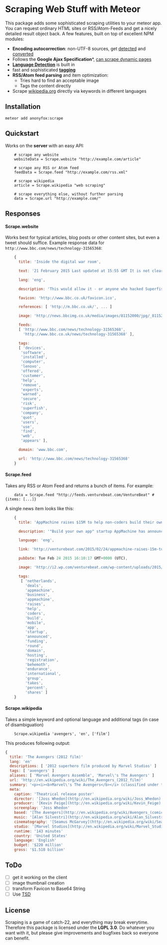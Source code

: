 # Scraping Web Stuff with Meteor

This package adds some sophisticated scraping utilities to your meteor app. You can request ordinary
HTML sites or RSS/Atom-Feeds and get a nicely detailed result object back. A few features, built on top of
excellent NPM modules:

- **Encoding autocorrection**: non-UTF-8 sources, get [detected](https://github.com/runk/node-chardet) and [converted](https://github.com/ashtuchkin/iconv-lite)
- Follows the **Google Ajax Specification***, [can scrape dynamic pages](https://developers.google.com/webmasters/ajax-crawling/)
- **[Language Detection](https://github.com/wooorm/franc)** is built in
- fast and sophisticated **[tagging](https://github.com/nefiltari/yaki)**
- **RSS/Atom feed parsing** and item optimization:
  - Tries hard to find an acceptable image
  - Tags the content directly
- Scrape [wikipedia.org](http://en.wikipedia.org/) directly via keywords in different languages

## Installation

`meteor add anonyfox:scrape`

## Quickstart

Works on the **server** with an easy API:

````coffee-script
    # scrape any website
    websiteData = Scrape.website "http://example.com/article"

    # scrape any RSS or Atom feed
    feedData = Scrape.feed "http://example.com/rss.xml"

    # scrape wikipedia
    article = Scrape.wikipedia "web scraping"

    # scrape everything else, without further parsing
    data = Scrape.url "http://example.com/"
````

## Responses

#### Scrape.website

Works best for typical articles, blog posts or other content sites, but even a tweet should
suffice. Example response data for `http://www.bbc.com/news/technology-31565368`:
````javascript
    {
      title: 'Inside the digital war room',

      text: '21 February 2015 Last updated at 15:55 GMT It is not clear how many devices have the software installed Chinese computer maker Lenovo is offering customers a tool to help them remove pre-installed software that experts warned was a security risk. The Superfish adware [...]', # shortened, actually here is the full text !

      lang: 'eng',

      description: 'This would allow it - or anyone who hacked Superfish - to collect data over secure web connections. Users had initially complained about intrusive pop-up ads appearing on their browsers. Lenovo said on Thursday it had disabled it because of customer complaints. Superfish was designed to help users find products by visually analysing images on the web to find the cheapest ones. Superfish appears to work by substituting its own security key for the encryption certificates used by many websites.',

      favicon: 'http://www.bbc.co.uk/favicon.ico',

      references: [ 'http://m.bbc.co.uk/', ... ]

      image: 'http://news.bbcimg.co.uk/media/images/81152000/jpg/_81152777_81101864.jpg',

      feeds:
      [ 'http://www.bbc.com/news/technology-31565368',
        'http://www.bbc.co.uk/news/technology-31565368' ],

      tags:
      [ 'devices',
       'software',
       'installed',
       'computer',
       'lenovo',
       'offered',
       'customer',
       'help',
       'remove',
       'experts',
       'warned',
       'secure',
       'risk',
       'superfish',
       'company',
       'quot',
       'users',
       'use',
       'find',
       'web',
       'appears' ],

      domain: 'www.bbc.com',

      url: 'http://www.bbc.com/news/technology-31565368'
    }
````

#### Scrape.feed

Takes any RSS or Atom Feed and returns a bunch of items. For example:

````coffee-script
    data = Scrape.feed "http://feeds.venturebeat.com/VentureBeat" # {items: [...]}
````

A single news item looks like this:
````javascript
    {
      title: 'AppMachine raises $15M to help non-coders build their own mobile apps',

      description: '"Build your own app" startup AppMachine has announced a $15.2 million funding round, as domain hosting and registration behemoth Endurance International Group takes 40 percent in shares.',

      language: 'eng',

      link: 'http://venturebeat.com/2015/02/24/appmachine-raises-15m-to-help-non-coders-build-their-own-apps/',

      pubDate: Tue Feb 24 2015 16:10:17 GMT+0000 (UTC),

      image: 'http://i2.wp.com/venturebeat.com/wp-content/uploads/2015/02/Apps1.jpg?resize=160%2C140',

      tags:
       [ 'netherlands',
         'deals',
         'appmachine',
         'business',
         'appmachine',
         'raises',
         'help',
         'coders',
         'build',
         'mobile',
         'app',
         'startup',
         'announced',
         'funding',
         'round',
         'domain',
         'hosting',
         'registration',
         'behemoth',
         'endurance',
         'international',
         'group',
         'takes',
         'percent',
         'shares' ]
    }
````

#### Scrape.wikipedia

Takes a simple keyword and optional language and additional tags (in case of disambiguation)

````coffee-script
    Scrape.wikipedia 'avengers', 'en', ['film']
````

This produces following output:
````javascript
{
  title: 'The Avengers (2012 film)'
  lang: 'en'
  descriptions: [ '2012 superhero film produced by Marvel Studios' ]
  tags: [ 'avengers' ]
  aliases: [ 'Marvel Avengers Assemble', 'Marvel\'s The Avengers' ]
  url: 'http://en.wikipedia.org/wiki/The_Avengers_(2012_film)'
  summary: '<p><i><b>Marvel\'s The Avengers</b></i> (classified under the name <i><b>Marvel Avengers Assemble</b></i> in the United Kingdom and Ireland), or simply <i><b>The Avengers</b></i>, is a 2012 American superhero film based on the Marvel Comics superhero team of the same name, produced by Marvel Studios and distributed by Walt Disney Studios Motion Pictures.<sup class="reference plainlinks nourlexpansion" id="ref_1">1</sup> It is the sixth installment in the Marvel Cinematic Universe. The film was written [...]'
  meta:
    caption: 'Theatrical release poster'
    director: '[Joss Whedon](http://en.wikipedia.org/wiki/Joss_Whedon)'
    producer: '[Kevin Feige](http://en.wikipedia.org/wiki/Kevin_Feige)'
    screenplay: 'Joss Whedon'
    based: '[The Avengers](http://en.wikipedia.org/wiki/Avengers_(comics))'
    music: '[Alan Silvestri](http://en.wikipedia.org/wiki/Alan_Silvestri)'
    cinematography: '[Seamus McGarvey](http://en.wikipedia.org/wiki/Seamus_McGarvey)'
    studio: '[Marvel Studios](http://en.wikipedia.org/wiki/Marvel_Studios)'
    runtime: '143 minutes'
    country: 'United States'
    language: 'English'
    budget: '$220 million'
    gross: '$1.518 billion'
````

## ToDo

- [ ] get it working on the client
- [ ] image thumbnail creation
- [ ] transform Favicon to Base64 String
- [ ] Use [TSD](https://github.com/Definitelytyped/tsd#readme)

## License

Scraping is a game of catch-22, and everything may break everytime. Therefore this package is licensed under
the **LGPL 3.0**. Do whatever you want with it, but please give improvements and bugfixes back so everyone can benefit.
